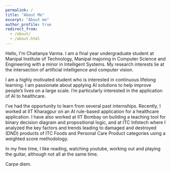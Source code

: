 ```yaml
---
permalink: /
title: "About Me"
excerpt: "About me"
author_profile: true
redirect_from: 
  - /about/
  - /about.html
---
```


Hello, I'm Chaitanya Varma. I am a final year undergraduate student at Manipal Institute of Technology, Manipal majoring in Computer Science and Engineering with a minor in Intelligent Systems. My research interests lie at the intersection of artificial intelligence and computer vision. 

I am a highly motivated student who is interested in continuous lifelong learning. I am passionate about applying AI solutions to help improve people’s lives on a large scale. I’m particularly interested in the application of AI to healthcare.

I’ve had the opportunity to learn from several past internships. Recently, I worked at IIT Kharagpur on an AI rule-based application for a healthcare application. I have also worked at IIT Bombay on building a teaching tool for binary decision diagram and propositional logic, and at ITC Infotech where I analyzed the key factors and trends leading to damaged and destroyed (DND) products of ITC Foods and Personal Care Product categories using a weighted score methodology.

In my free time, I like reading, watching youtube, working out and playing the guitar, although not all at the same time. 

Carpe diem.
